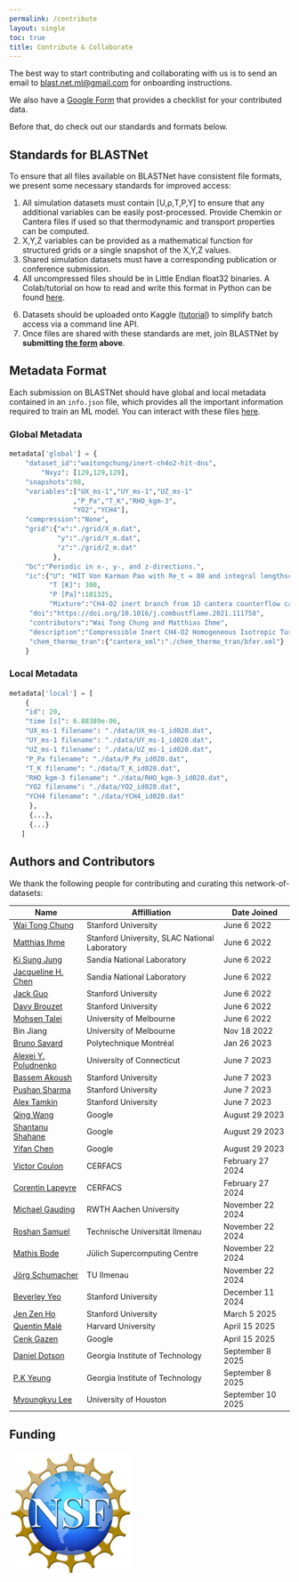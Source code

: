 ```yaml
---
permalink: /contribute
layout: single
toc: true
title: Contribute & Collaborate
---
```


The best way to start contributing and collaborating with us is to send an email to [blast.net.ml@gmail.com](mailto:blast.net.ml@gmail.com) for onboarding instructions.

We also have a [Google Form](https://forms.gle/VYMWvuNjFqPMJjwo6) that provides a checklist for your contributed data.

Before that, do check out our standards and formats below.

## Standards for BLASTNet
To ensure that all files available on BLASTNet have consistent file formats, we present some necessary standards for improved access:

1. All simulation datasets must contain [U,&rho;,T,P,Y] to ensure that any additional variables can be easily post-processed. Provide Chemkin or Cantera files if used so that thermodynamic and transport properties can be computed.
2. X,Y,Z variables can be provided as a mathematical function for structured grids or a single snapshot of the X,Y,Z values. 
3. Shared simulation datasets must have a corresponding publication or conference submission.
4. All uncompressed files should be in Little Endian float32 binaries. A Colab/tutorial on how to read and write this format in Python can be found [here](./tutorial.html).
<!-- 5. Use .gz, .tar, .tar.gz, and .zip files for lossless compressed files.  -->
<!-- 5. All lossy compressed files should be compressed via [SZ2](https://github.com/szcompressor/SZ) with a point-wise error bound of 1% if possible. A study that we conducted concluded that deep learning algorithms are robust to a point-wise error bound of 4%. This is the hard limit for files on BLASTNet if your files need further compression. Tutorials for compression and decompression are provided [here](./tutorial.html). -->
6. Datasets should be uploaded onto Kaggle ([tutorial](./tutorial.html)) to simplify batch access via a command line API.
7. Once files are shared with these standards are met, join BLASTNet by **submitting [the form](https://forms.gle/VYMWvuNjFqPMJjwo6) above**. 


## Metadata Format

Each submission on BLASTNet should have global and local metadata contained in an `info.json` file, which provides all the important information required to train an ML model. You can interact with these files [here](https://colab.research.google.com/drive/1_dk1IPQsOK-Dxq9VYSci4lB_LOyVCb5c?usp=sharing).

### Global Metadata
```py
metadata['global'] = {
	"dataset_id":"waitongchung/inert-ch4o2-hit-dns",
		"Nxyz": [129,129,129],
	"snapshots":98,
	"variables":["UX_ms-1","UY_ms-1","UZ_ms-1"
	            ,"P_Pa","T_K","RHO_kgm-3",
	            "YO2","YCH4"],
	"compression":"None",
	"grid":{"x":"./grid/X_m.dat",
	        "y":"./grid/Y_m.dat",
	        "z":"./grid/Z_m.dat"
	       },
	"bc":"Periodic in x-, y-, and z-directions.",
	"ic":{"U": "HIT Von Karman Pao with Re_t = 80 and integral lengthscale of 62.5E-6m",
	      "T [K]": 300,
	      "P [Pa]":101325,
	      "Mixture":"CH4-O2 inert branch from 1D cantera counterflow calculations."},
	 "doi":"https://doi.org/10.1016/j.combustflame.2021.111758",
	 "contributors":"Wai Tong Chung and Matthias Ihme",
	 "description":"Compressible Inert CH4-O2 Homogeneous Isotropic Turbulence DNS",
	 "chem_thermo_tran":{"cantera_xml":"./chem_thermo_tran/bfer.xml"}      
	}
```

### Local Metadata

```py
metadata['local'] = [
	{
	"id": 20,
	"time [s]": 6.88389e-06,
	"UX_ms-1 filename": "./data/UX_ms-1_id020.dat",
	"UY_ms-1 filename": "./data/UY_ms-1_id020.dat",
	"UZ_ms-1 filename": "./data/UZ_ms-1_id020.dat",
	"P_Pa filename": "./data/P_Pa_id020.dat",
	"T_K filename": "./data/T_K_id020.dat",
	"RHO_kgm-3 filename": "./data/RHO_kgm-3_id020.dat",
	"YO2 filename": "./data/YO2_id020.dat",
	"YCH4 filename": "./data/YCH4_id020.dat"
	 },
	 {...},
	 {...}
   ]   

```

## Authors and Contributors

We thank the following people for contributing and curating this network-of-datasets:

| Name      | Affilliation | Date Joined |
| ----------| -----------  | ---------- |
| [Wai Tong Chung](https://waitong94.github.io/) | Stanford University   | June 6 2022 |
| [Matthias Ihme](https://fxlab.stanford.edu) | Stanford University, SLAC National Laboratory  | June 6 2022 |
| [Ki Sung Jung](https://scholar.google.com/citations?hl=en&user=BrRefdgAAAAJ)   | Sandia National Laboratory   | June 6 2022 |
| [Jacqueline H. Chen](https://scholar.google.com/citations?user=-YNowMsAAAAJ&hl=en) | Sandia National Laboratory   | June 6 2022 |
| [Jack Guo](https://www.linkedin.com/in/jackguo1/) | Stanford University   | June 6 2022 |
| [Davy Brouzet](https://www.linkedin.com/in/davy-brouzet/) | Stanford University  | June 6 2022 |
| [Mohsen Talei](https://people.eng.unimelb.edu.au/mohsent/) | University of Melbourne | June 6 2022 |
| Bin Jiang | University of Melbourne | Nov 18 2022 |
| [Bruno Savard](https://www.polymtl.ca/expertises/en/savard-bruno) | Polytechnique Montréal | Jan 26 2023 |
| [Alexei Y. Poludnenko](https://me.engr.uconn.edu/blog/faculty/poludnenko-alexei/) | University of Connecticut  | June 7 2023 |
| [Bassem Akoush](https://www.linkedin.com/in/bassem-akoush/) | Stanford University | June 7 2023 |
| [Pushan Sharma](https://www.linkedin.com/in/pushan-sharma-0b327588/) | Stanford University | June 7 2023 |
| [Alex Tamkin](https://www.alextamkin.com) | Stanford University | June 7 2023 |
| [Qing Wang](https://scholar.google.com/citations?user=kuPsonIAAAAJ&hl=en) | Google | August 29 2023 |
| [Shantanu Shahane](https://www.linkedin.com/in/shantanu-shahane) | Google | August 29 2023 |
| [Yifan Chen](https://www.linkedin.com/in/yi-fan-chen-1489666/) | Google | August 29 2023 |
| [Victor Coulon](https://scholar.google.com/citations?user=m-0PX4AAAAAJ&hl=fr) | CERFACS| February 27 2024|
| [Corentin Lapeyre](https://scholar.google.fr/citations?user=a8DKDycAAAAJ&hl=fr)| CERFACS|February 27 2024|
| [Michael Gauding](https://www.itv.rwth-aachen.de/institut/mitarbeiter/michael-gauding/)| RWTH Aachen University|November 22 2024|
| [Roshan Samuel](https://roshansamuel.github.io)| Technische Universität Ilmenau | November 22 2024|
| [Mathis Bode](https://www.fz-juelich.de/profile/bode_m)| Jülich Supercomputing Centre | November 22 2024 |
| [Jörg Schumacher](https://scholar.google.com/citations?user=6rt9LDUAAAAJ&hl=en)| TU Ilmenau | November 22 2024 |
| [Beverley Yeo](https://beverleyy.github.io)| Stanford University | December 11 2024 |
| [Jen Zen Ho](https://www.linkedin.com/in/jen-zen-ho/)| Stanford University | March 5 2025 |
| [Quentin Malé](https://quentinmale.github.io) | Harvard University |April 15 2025|
| [Cenk Gazen](https://www.linkedin.com/in/cenk-gazen-4717795) | Google |April 15 2025|
| [Daniel Dotson](http://daniel.dotsoncentral.com) | Georgia Institute of Technology | September 8 2025|
| [P.K Yeung](https://ae.gatech.edu/directory/person/pui-kuen-yeung) | Georgia Institute of Technology | September 8 2025|
| [Myoungkyu Lee](https://www.me.uh.edu/faculty/lee-myoungkyu) | University of Houston| September 10 2025|

<!-- | [M Rieth] -->

## Funding
![nsf logo](./assets/img/nsf.png) <!-- {: .center-image} -->

